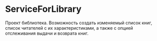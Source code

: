 # ServiceForLibrary

Проект библиотека. 
Возможность создать изменяемый список книг, список читателей с их характеристиками, а также с опцией отслеживания выдачи и возврата книг.
